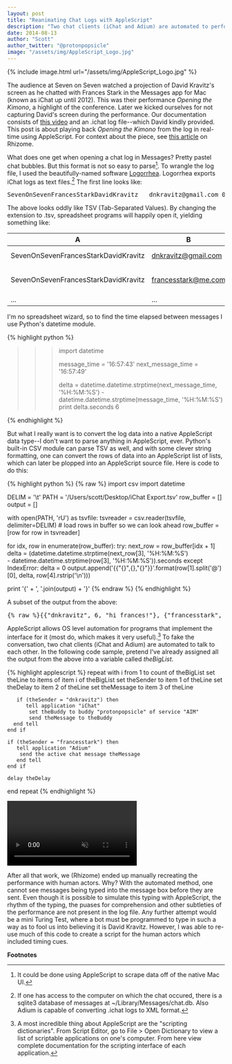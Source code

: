 ```yaml
---
layout: post
title: "Reanimating Chat Logs with AppleScript"
description: "Two chat clients (iChat and Adium) are automated to perform Frances Stark and David Kravitz's Opening the Kimono (2014)."
date: 2014-08-13
author: "Scott"
author_twitter: "@protonpopsicle"
image: "/assets/img/AppleScript_Logo.jpg"
---
```


{% include image.html url="/assets/img/AppleScript_Logo.jpg" %} 

The audience at Seven on Seven watched a projection of David Kravitz's screen as he chatted with Frances Stark in the Messages app for Mac (known as iChat up until 2012). This was their performance *Opening the Kimono*, a highlight of the conference. Later we kicked ourselves for not capturing David's screen during the performance. Our documentation consists of [this video](http://vimeo.com/96086719) and an .ichat log file--which David kindly provided. This post is about playing back *Opening the Kimono* from the log in real-time using AppleScript. For context about the piece, see [this article](http://rhizome.org/editorial/2014/jul/29/opening-kimono/) on Rhizome.

<!--more-->

What does one get when opening a chat log in Messages? Pretty pastel chat bubbles. But this format is not so easy to parse[^1]. To wrangle the log file, I used the beautifully-named software [Logorrhea](http://spiny.com/logorrhea/). Logorrhea exports iChat logs as text files.[^2] The first line looks like:

<pre>SevenOnSevenFrancesStarkDavidKravitz	dnkravitz@gmail.com	05/03/2014	16:57:43	hi frances!</pre>

The above looks oddly like TSV (Tab-Separated Values). By changing the extension to .tsv, spreadsheet programs will happily open it, yielding something like:

|A|B|C|D|E|
|-|-|-|-|-|
|SevenOnSevenFrancesStarkDavidKravitz|dnkravitz@gmail.com|05/03/2014|16:57:43|hi frances!|
|SevenOnSevenFrancesStarkDavidKravitz|francesstark@me.com|05/03/2014|16:57:49|well hello David!|
|...|...|...|...|...|

I'm no spreadsheet wizard, so to find the time elapsed between messages I use Python's datetime module.

{% highlight python %}
>>> import datetime
>>>
>>> message_time = '16:57:43'
>>> next_message_time = '16:57:49'
>>>
>>> delta = datetime.datetime.strptime(next_message_time, '%H:%M:%S') - datetime.datetime.strptime(message_time, '%H:%M:%S')
>>> print delta.seconds
6
>>>
{% endhighlight %}

But what I really want is to convert the log data into a native AppleScript data type--I don't want to parse anything in AppleScript, ever. Python's built-in CSV module can parse TSV as well, and with some clever string formatting, one can convert the rows of data into an AppleScript list of lists, which can later be plopped into an AppleScript source file. Here is
code to do this:

{% highlight python %}
{% raw %}
import csv
import datetime


DELIM = '\t'
PATH = '/Users/scott/Desktop/iChat Export.tsv'
row_buffer = []
output = []

with open(PATH, 'rU') as tsvfile:
    tsvreader = csv.reader(tsvfile, delimiter=DELIM)
    # load rows in buffer so we can look ahead
    row_buffer = [row for row in tsvreader] 

for idx, row in enumerate(row_buffer):
    try:
        next_row = row_buffer[idx + 1]
        delta = (datetime.datetime.strptime(next_row[3], '%H:%M:%S')\
                 - datetime.datetime.strptime(row[3], '%H:%M:%S')).seconds
    except IndexError:
        delta = 0
    output.append('{{"{}",{},"{}"}}'.format(row[1].split('@')[0], delta, row[4].rstrip('\n')))

print '{' + ', '.join(output) + '}'
{% endraw %}
{% endhighlight %}

A subset of the output from the above:

<pre>{% raw %}{{"dnkravitz", 6, "hi frances!"}, {"francesstark", 8, "well hello David!"}, {"dnkravitz", 30, "how’s it going?"}, {"francesstark", 9, "I’m feeling more than a little excited about much of what we discussed yesterday"}, {"dnkravitz", 17, "yeah me too"}, {"dnkravitz", 4, "we should start by telling the audience a bit about the start of this whole thing"}, {"dnkravitz", 15, "namely"}, {"dnkravitz", 6, "i had a friend who suggested that we do performance art"}, {"dnkravitz", 6, "well, what he called performance art"}, {"francesstark", 52, "hahahhaha"}}{% endraw %}</pre>

AppleScript allows OS level automation for programs that implement the interface for it (most do, which makes it very useful).[^3] To fake the conversation, two chat clients (iChat and Adium) are automated to talk to each other. In the following code sample, pretend I've already assigned all the output from the above into a variable called *theBigList*.

{% highlight applescript %}
repeat with i from 1 to count of theBigList
       set theLine to items of item i of theBigList
       set theSender to item 1 of theLine
       set theDelay to item 2 of theLine
       set theMessage to item 3 of theLine
       
       if (theSender = "dnkravitz") then
       	  tell application "iChat"
	       set theBuddy to buddy "protonpopsicle" of service "AIM"
	       send theMessage to theBuddy
	  end tell
	end if
					     
	if (theSender = "francesstark") then
	   tell application "Adium"
		send the active chat message theMessage
	   end tell
	end if
	
	delay theDelay
end repeat
{% endhighlight %}

<div class="img-box">
<video muted controls>
  <source src="/assets/video/Kimono-demo.mp4" type="video/mp4">
  Your browser does not support the video tag.
</video>
</div>

After all that work, we (Rhizome) ended up manually recreating the performance with human actors. Why? With the automated method, one cannot see messages being typed into the message box before they are sent. Even though it is possible to simulate this typing with AppleScript, the rhythm of the typing, the puases for comprehension and other subtleties of the performance are not present in the log file. Any further attempt would be a mini Turing Test, where a bot must be programmed to type in such a way as to fool us into believing it is David Kravitz. However, I was able to re-use much of this code to create a script for the human actors which included timing cues.

**Footnotes**

[^1]: It could be done using AppleScript to scrape data off of the native Mac UI.

[^2]: If one has access to the computer on which the chat occured, there is a sqlite3 database of messages at ~/Library/Messages/chat.db. Also Adium is capable of converting .ichat logs to XML format.

[^3]: A most incredible thing about AppleScript are the "scripting dictionaries". From Script Editor, go to  File > Open Dictionary to view a list of scriptable applications on one's computer. From here view complete documentation for the scripting interface of each application. 
